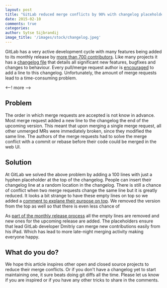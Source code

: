 ```yaml
---
layout: post
title: "GitLab reduced merge conflicts by 90% with changelog placeholders"
date: 2015-02-10
comments: true
categories:
author: Sytse Sijbrandij
image_title: '/images/stock/changelog.jpeg'
---
```


GitLab has a very active development cycle with many features being added to its monthly release by
[more than 700 contributors](http://contributors.gitlab.com/).
Like many projects it has a
[changelog file](https://gitlab.com/gitlab-org/gitlab-ce/blob/master/CHANGELOG)
that details all significant new features, bugfixes and changes to behaviour.
Every pull/merge request author is [encouraged](https://gitlab.com/gitlab-org/gitlab-ce/blob/master/CONTRIBUTING.md#merge-request-guidelines)
to add a line to this changelog. Unfortunately, the amount of merge requests lead to a time-consuming problem.

<--! more -->

## Problem

The order in which merge requests are accepted is not know in advance.
Most merge request added a new line to the changelog the end of the upcoming version.
This meant that upon merging a single merge request, all other unmerged MRs were immediately broken, since they modified the same line.
The authors of the merge requests had to solve the merge conflict with a commit or rebase before their code could be merged in the web UI.

## Solution

At GitLab we solved the above problem by adding a 100 lines with just a hyphen placeholder at the top of the changelog.
People can insert their changelog line at a random location in the changelog.
There is still a chance of conflict when two merge requests change the same line but it is greatly reduced.
It looks a bit strange to have these empty lines on top so we added a [comment to explane their purpose on top](https://gitlab.com/gitlab-org/gitlab-ce/blob/master/CHANGELOG#L1).
We removed the version from the top as well so that there is even less chance of

As [part of the monthly release process](https://gitlab.com/gitlab-org/gitlab-ce/blob/master/doc/release/monthly.md#prepare-changelog-for-next-release) all the empty lines are removed and new ones for the upcoming release are added.
The placeholders ensure that lead GitLab developer Dmitriy can merge new contributions easily from his iPad.
Which has lead to more late-night merging activity making everyone happy.

## What do you do?

We hope this article inspires other open and closed source projects to reduce their merge conflicts.
Or if you don't have a changelog yet to start maintaining one, it sure beats doing git diffs all the time.
Please let us know if you are inspired or if you have any other tricks to share in the comments.
